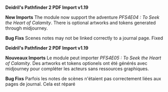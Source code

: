 **Deidril's Pathfinder 2 PDF Import v1.19**

**New Imports**
The module now support the adventure *PFS4E04 : To Seek the Heart of Calamity*. 
There is optional artworks and tokens generated through midjourney.

**Bug Fixs**
Scenes notes may not be linked correctly to a journal page. Fixed

**Deidril's Pathfinder 2 PDF Import v1.19**

**Nouveaux Imports**
Le module peut importer *PFS4E05 : To Seek the Heart of Calamity*. 
Des artworks et tokens optionels ont été générés avec midjourney pour compléter les acteurs sans ressources graphiques.

**Bug Fixs**
Parfois les notes de scènes n'étaient pas correctement liées aux pages de journal. Cela est réparé

